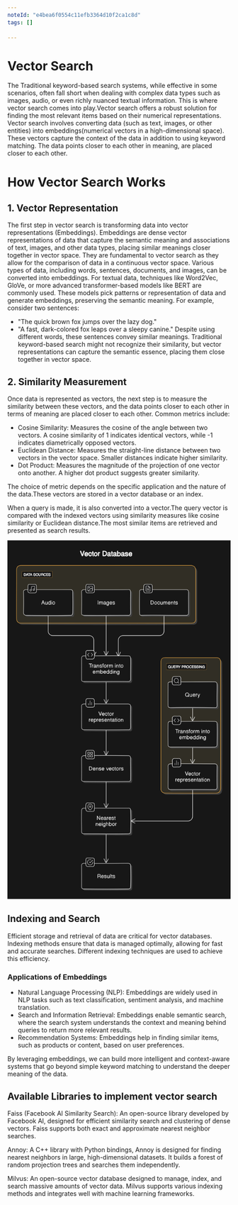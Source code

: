 ```yaml
---
noteId: "e4bea6f0554c11efb3364d10f2ca1c8d"
tags: []

---
```


# Vector Search
The Traditional keyword-based search systems, while effective in some scenarios, often fall short when dealing with complex data types such as images, audio, or even richly nuanced textual information. This is where vector search comes into play.Vector search offers a robust solution for finding the most relevant items based on their numerical representations. Vector search involves converting data (such as text, images, or other entities) into embeddings(numerical vectors in a high-dimensional space). These vectors capture the context of the data in addition to using keyword matching. The data points closer to each other in meaning, are placed closer to each other.

# How Vector Search Works
## 1. Vector Representation
The first step in vector search is transforming data into vector representations (Embeddings). Embeddings are dense vector representations of data that capture the semantic meaning and associations of text, images, and other data types, placing similar meanings closer together in vector space. They are fundamental to vector search as they allow for the comparison of data in a continuous vector space. Various types of data, including words, sentences, documents, and images, can be converted into embeddings.
For textual data, techniques like Word2Vec, GloVe, or more advanced transformer-based models like BERT are commonly used. These models pick patterns or representation of data and generate embeddings, preserving the semantic meaning.
For example, consider two sentences:

* "The quick brown fox jumps over the lazy dog."
* "A fast, dark-colored fox leaps over a sleepy canine."
Despite using different words, these sentences convey similar meanings. Traditional keyword-based search might not recognize their similarity, but vector representations can capture the semantic essence, placing them close together in vector space.


## 2. Similarity Measurement
Once data is represented as vectors, the next step is to measure the similarity between these vectors, and the data points closer to each other in terms of meaning are placed closer to each other. Common metrics include:

* Cosine Similarity: Measures the cosine of the angle between two vectors. A cosine similarity of 1 indicates identical vectors, while -1 indicates diametrically opposed vectors.
* Euclidean Distance: Measures the straight-line distance between two vectors in the vector space. Smaller distances indicate higher similarity.
* Dot Product: Measures the magnitude of the projection of one vector onto another. A higher dot product suggests greater similarity.

The choice of metric depends on the specific application and the nature of the data.These vectors are stored in a vector database or an index.

When a query is made, it is also converted into a vector.The query vector is compared with the indexed vectors using similarity measures like cosine similarity or Euclidean distance.The most similar items are retrieved and presented as search results.

![Vector Search Representation](./images/vector-database.png)

## Indexing and Search
Efficient storage and retrieval of data are critical for vector databases. Indexing methods ensure that data is managed optimally, allowing for fast and accurate searches. Different indexing techniques are used to achieve this efficiency.

### Applications of Embeddings
* Natural Language Processing (NLP): Embeddings are widely used in NLP tasks such as text classification, sentiment analysis, and machine translation.
* Search and Information Retrieval: Embeddings enable semantic search, where the search system understands the context and meaning behind queries to return more relevant results.
* Recommendation Systems: Embeddings help in finding similar items, such as products or content, based on user preferences.

By leveraging embeddings, we can build more intelligent and context-aware systems that go beyond simple keyword matching to understand the deeper meaning of the data.


## Available Libraries to implement vector search
Faiss (Facebook AI Similarity Search): An open-source library developed by Facebook AI, designed for efficient similarity search and clustering of dense vectors. Faiss supports both exact and approximate nearest neighbor searches.

Annoy: A C++ library with Python bindings, Annoy is designed for finding nearest neighbors in large, high-dimensional datasets. It builds a forest of random projection trees and searches them independently.

Milvus: An open-source vector database designed to manage, index, and search massive amounts of vector data. Milvus supports various indexing methods and integrates well with machine learning frameworks.